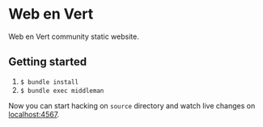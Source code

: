 # Web en Vert

Web en Vert community static website.

## Getting started

1. `$ bundle install`
2. `$ bundle exec middleman`

Now you can start hacking on `source` directory and watch live changes on [localhost:4567](http://localhost:4567).
